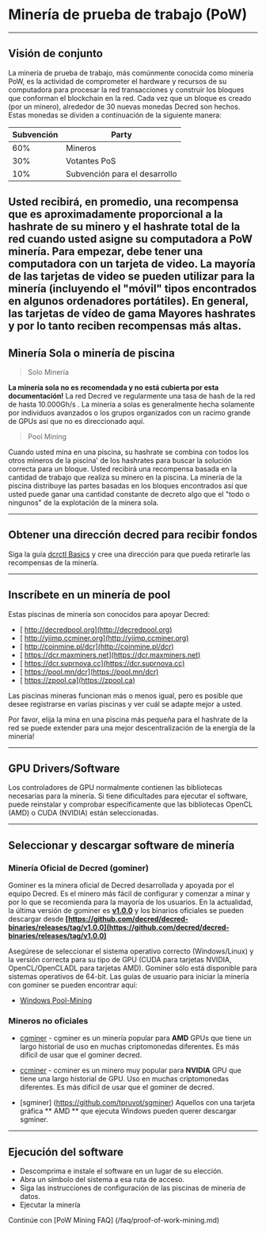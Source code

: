 # Minería de prueba de trabajo (PoW)

---

## Visión de conjunto

La minería de prueba de trabajo, más comúnmente conocida como minería PoW, es la actividad
de comprometer el hardware y recursos de su computadora para procesar la red
transacciones y construir los bloques que conforman el blockchain en la
red. Cada vez que un bloque es creado (por un minero), alrededor de 30 nuevas monedas Decred
son hechos. Estas monedas se dividen a continuación de la siguiente manera:

Subvención | Party
---     | ---
60%   | Mineros
30%   | Votantes PoS
10%   | Subvención para el desarrollo

Usted recibirá, en promedio, una recompensa que es aproximadamente proporcional a la
hashrate de su minero y el hashrate total de la red cuando usted asigne
su computadora a PoW minería. Para empezar, debe tener una computadora con un
tarjeta de video. La mayoría de las tarjetas de video se pueden utilizar para la minería (incluyendo el "móvil"
tipos encontrados en algunos ordenadores portátiles). En general, las tarjetas de vídeo de gama
Mayores hashrates y por lo tanto reciben recompensas más altas.
---

## Minería Sola o minería de piscina 

> <i class="fa fa-male"></i> Solo Minería

<i class="fa fa-exclamation-triangle"></i>**La minería sola no es recomendada y no está cubierta por esta documentación!** La red Decred ve regularmente una tasa de hash de la red de hasta 10.000Gh/s . La minería a solas es generalmente hecha solamente por individuos avanzados o los grupos organizados con un racimo grande de GPUs así que no es direccionado aquí.

> <i class="fa fa-users"></i> Pool Mining

Cuando usted mina en una piscina, su hashrate se combina con todos los otros mineros de la piscina' de los hashrates para buscar la solución correcta para un bloque. Usted recibirá una recompensa basada en la cantidad de trabajo que realiza su minero en la piscina.
La minería de la piscina distribuye las partes basadas en los bloques encontrados así que usted puede ganar una cantidad constante de decreto algo que el "todo o ningunos" de la explotación de la minera sola.

---

## Obtener una dirección decred para recibir fondos 

Siga la guía [dcrctl Basics](/get-started/user-guides/dcrctl-basics.md) y cree una dirección para que pueda retirarle las recompensas de la minería.

---

##  <i class="fa fa-life-ring"></i>Inscríbete en un minería de pool

Estas piscinas de minería son conocidos para apoyar Decred:

* [<i class="fa fa-external-link-square"></i> http://decredpool.org](http://decredpool.org)
* [<i class="fa fa-external-link-square"></i> http://yiimp.ccminer.org](http://yiimp.ccminer.org)
* [<i class="fa fa-external-link-square"></i> http://coinmine.pl/dcr](http://coinmine.pl/dcr)
* [<i class="fa fa-external-link-square"></i> https://dcr.maxminers.net](https://dcr.maxminers.net)
* [<i class="fa fa-external-link-square"></i> https://dcr.suprnova.cc](https://dcr.suprnova.cc)
* [<i class="fa fa-external-link-square"></i> https://pool.mn/dcr](https://pool.mn/dcr)
* [<i class="fa fa-external-link-square"></i> https://zpool.ca](https://zpool.ca)

Las piscinas mineras funcionan más o menos igual, pero es posible que desee registrarse en varias piscinas y ver cuál se adapte mejor a usted.

Por favor, elija la mina en una piscina más pequeña para el hashrate de la red se puede extender para una mejor descentralización de la energía de la minería!

---

## GPU Drivers/Software  

Los controladores de GPU normalmente contienen las bibliotecas necesarias para la minería. Si tiene dificultades para ejecutar el software, puede reinstalar y comprobar específicamente que las bibliotecas OpenCL (AMD) o CUDA (NVIDIA) están seleccionadas.

---

## <i class="fa fa-download"></i> Seleccionar y descargar software de minería

### Minería Oficial de Decred (gominer)

Gominer es la minera oficial de Decred desarrollada y apoyada por el equipo Decred. Es el minero más fácil de configurar y comenzar a minar y por lo que se recomienda para la mayoría de los usuarios. En la actualidad, la última versión de gominer es **<i class="fa fa-github"></i>  [v1.0.0](https://github.com/decred/gominer/releases/)**  y los binarios oficiales se pueden descargar desde **[https://github.com/decred/decred-binaries/releases/tag/v1.0.0](https://github.com/decred/decred-binaries/releases/tag/v1.0.0)**

Asegúrese de seleccionar el sistema operativo correcto (Windows/Linux) y la versión correcta para su tipo de GPU (CUDA para tarjetas NVIDIA, OpenCL/OpenCLADL para tarjetas AMD). Gominer sólo está disponible para sistemas operativos de 64-bit. Las guías de usuario para iniciar la minería con gominer se pueden encontrar aquí:

- [Windows Pool-Mining](/mining/proof-of-work/pool-mining/gominer/windows.md)

### Mineros no oficiales

* <i class="fa fa-github"></i>[cgminer](https://github.com/kR105-zz/cgminer) - cgminer es un minería popular para **AMD** GPUs que tiene un largo historial de uso en muchas criptomonedas diferentes. Es más difícil de usar que el gominer decred.

* <i class="fa fa-github"></i>[ccminer](https://github.com/tpruvot/ccminer) - ccminer es un minero muy popular para **NVIDIA** GPU que tiene una largo historial de GPU. Uso en muchas criptomonedas diferentes. Es más difícil de usar que el gominer de decred.

* <i class="fa fa-github"></i>[sgminer] (https://github.com/tpruvot/sgminer) Aquellos con una tarjeta gráfica ** AMD ** que ejecuta Windows pueden querer descargar sgminer.

---

## Ejecución del software

* Descomprima e instale el software en un lugar de su elección.
* Abra un símbolo del sistema a esa ruta de acceso.
* Siga las instrucciones de configuración de las piscinas de minería de datos.
* Ejecutar la minería

Continúe con [PoW Mining FAQ] (/faq/proof-of-work-mining.md)
